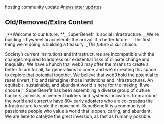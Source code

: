 hosting community update #[newsletter updates](/notes/archive/clarity/Tags/newsletter%20updates.md) 
## Old/Removed/Extra Content
_**Welcome to our future.
**__SuperBenefit is social infrastructure.
__We're building a flywheel to accelerate the arrival of a better future.
__The first thing we're doing is building a treasury.
__The future is our choice._

Society’s current institutions and infrastructures are incompatible with the changes required to address our existential risks of climate change and inequality. We have a hunch that web3 may offer the means to create a better future for all, for generations to come, and we're creating this space to explore that potential together. We believe that web3 hold the potential to reset (invert, flip and reimagine) those institutions and infrastructures. An equitable, sustainable, and abundant world is here for the making. If we choose it.
SuperBenefit has been assembling a diverse group of culture hackers, activists, movement builders and systems innovators from around the world and currently have 80+ early adopters who are co-creating the infrastructure to scale the movement. SuperBenefit is a community of passionate people who value a world that is open, caring, and abundant. We are here to catalyze the great inversion, as fast as humanly possible.
